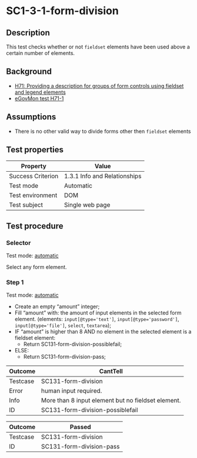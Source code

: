 # SC1-3-1-form-division 

## Description

This test checks whether or not `fieldset` elements have been used above a certain number of elements.

## Background

- [H71: Providing a description for groups of form controls using fieldset and legend elements](http://www.w3.org/TR/2014/NOTE-WCAG20-TECHS-20140311/H71)
- [eGovMon test H71-1](http://wiki.egovmon.no/wiki/SC3.3.2#ID:_H71-1)

## Assumptions

- There is no other valid way to divide forms other then `fieldset` elements

## Test properties

| Property          | Value
|-------------------|----
| Success Criterion | 1.3.1 Info and Relationships
| Test mode         | Automatic
| Test environment  | DOM
| Test subject      | Single web page

## Test procedure

### Selector

Test mode: [automatic][AUTO]

Select any form element.

### Step 1

Test mode: [automatic][AUTO]

- Create an empty “amount” integer;
- Fill “amount” with: the amount of input elements in the selected form element. (elements: `input[@type='text']`, `input[@type='password']`, `input[@type='file']`, `select`, `textarea`);
- IF “amount” is higher than 8 AND no element in the selected element is a fieldset element:
  - Return SC131-form-division-possiblefail;
- ELSE:
  - Return SC131-form-division-pass;

| Outcome  | CantTell
|----------|-----
| Testcase | SC131-form-division
| Error    | human input required.
| Info     | More than 8 input element but no fieldset element.
| ID       | SC131-form-division-possiblefail

| Outcome  | Passed
|----------|-----
| Testcase | SC131-form-division
| ID       |  SC131-form-division-pass

[AUTO]: ../pages/test-modes.html#automatic
[MANUAL]: ../pages/test-modes.html#manual